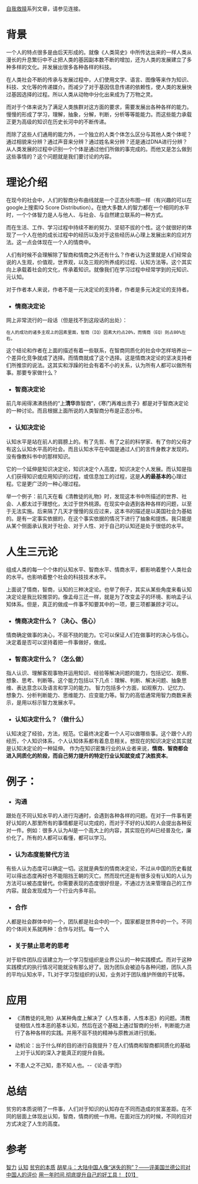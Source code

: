 [自我救赎](https://www.jianshu.com/p/4dc0ce4f233c)系列文章，请参见连接。
# 背景

一个人的特点很多是由后天形成的。就像《人类简史》中所传达出来的一样人类从漫长的升息繁衍中不止把人类的基因副本数不断的增加，还为人类的发展建立了多种多样的文化。并发展出很多各种各样的科技。

在人类社会不断的传承与发展过程中，人们使用文字、语言、图像等来作为知识、科技、文化等的传递媒介。而减少了对于基因信息传递的依赖性，使人类的发展快过基因选择的过程。所以人类从动物中分化出来成为了万物之灵。

而对于个体来说为了满足人类族群对这方面的要求，需要发展出各种各样的能力。慢慢的形成了学习，理解，抽象，分解，判断，分析等等能能力。而这些能力承载正更为高级的知识在历史长河中的不断传递。

而除了这些人们通用的能力外，一个独立的人类个体怎么区分与其他人类个体呢？通过相貌来分辨？通过声音来分辨？通过姓名来分辨？还是通过DNA进行分辨？从人类发展的过程中识别一个个体是通过他们所做的事完成的。而他又是怎么做到这些事情的？这个问题就是我们要讨论的内容。

# 理论介绍

在现今的社会中，人们的智商分布曲线就是一个正态分布图一样（有兴趣的可以在google上搜索IQ Score Distribution）。在绝大多数人的智力都在一个相同的水平时，一个个体智力是人与他人、与社会、与自然建立联系的一种方式。

而在生活、工作、学习过程中持续不断的努力、坚韧不拔的个性。这个就很好的体现了一个人在他的成长过程中的经历以及对于这些经历从心理上发展出来的应对方法。这一点会体现在一个人的情商中。

人们有时候不会理解除了智商和情商之外还有什么？作者认为这里就是人们经常会说的人生观，价值观，世界观，以及三观的所养成的过程、认知方法等。这个其实向上承载着社会的文化，传承着知识。就像我们在学习过程中经常学到的元知识、元认知。

对于作者本人来说，作者不是一元决定论的支持者，作者是多元决定论的支持者。

- ### 情商决定论

网上非常流行的一段话（但是找不到这段话的出处）：
```
在人的成功的诸多主观上的因素里面，智商（IQ）因素大约占20%，而情商（EQ）则占80%左右。
```
这个结论和作者在上面的描述有着一些联系，在智商同质化的社会中怎样培养出一个差异化竞争就成了选择。而情商就成了这个选择。这是情商决定论的坚决支持者们所推崇的说法。这其实和浮躁的社会有着不小的关系，认为所有人都可以做所有事。那要专家做什么？

- ### 智商决定论
前几年闹得沸沸扬扬的“上**清华**靠智商”，《寒门再难出贵子》都是对于智商决定论的一种讨论。而且根据上面所说的人类智商分布是正态分布。

- ### 认知决定论
认知水平是站在前人的肩膀上的。有了先哲、有了之前的科学家、有了你的父母才有这么认知水平高的社会。而且认知水平在中国是通过人们的言传身教才发现的。没有像教科书中的那样知识。

它的一个延伸是知识决定论，知识决定个人高度，知识决定个人发展。而认知是指人们获得知识或应用知识的过程，或信息加工的过程，这是**人的最基本的**心理过程。它是更广泛的一种心理过程。

举一个例子：前几天在看《清教徒的礼物》时，发现这本书中所描述的世界、社会、人都太过于理想化，太过于世外桃源。在现实中会遇到各种各样的问题，以至于无法实施。后来隔了几天才慢慢的反应过来，这本书的描述是以美国社会为基础的。是有一定事实依据的，在这个事实依据的情况下进行了抽象和提炼。我只能是从某个侧面承认我对于社会、对于人性、对于自己的认知还是处于很低的水平。

# 人生三元论

组成人类的每一个个体的认知水平、智商水平、情商水平，都影响着整个人类社会的水平。也影响着整个社会的科技技术水平。

上面说了情商，智商，认知的三种决定论。也举了例子，其实从某些角度来看认知决定论是我比较推崇的。像孟母三迁一样，就是为了改变孟子的环境、影响孟子认知体系。但是，真正的做成一件事不知要其中的一项，要三项都兼顾才可以。

- ### 情商决定什么？（决心、信心）
情商确定做事的决心，不屈不挠的能力。它可以保证人们在做事时的决心与信心。决定着是否可以坚持着把一件事做好，做成。

- ### 智商决定什么？（怎么做）
指人认识、理解客观事物并运用知识、经验等解决问题的能力，包括记忆、观察、想象、思考、判断等。这个能力包括以下几点：理解、判断、解决问题、抽象思维、表达意念以及语言和学习的能力。
智力包括多个方面，如观察力、记忆力、想象力、分析判断能力、思维能力、应变能力等。智力的高低通常用智力商数来表示，是用以标示智力发展水平。

- ### 认知决定什么？（做什么）
认知决定了经验，方法，规范。它最终决定着一个人可以做哪些事。这个跟个人的经历，个人知识体系，个人认知体系都有着息息相关。想现在的知识决定论其实就是认知决定论的一种延伸。
作为在知识密集行业的从业者来说，**情商、智商都会进入同质化的阶段，而自己努力提升的特定行业认知就变成了决胜资本**。

# 例子：

- ### 沟通
跟处在不同认知水平的人进行沟通时，会遇到各种各样的问题。在对于一件事有更好认知的人那里所有的事情都是可以完成的，而对于不好的认知的人会提出各种反对一件。例如：很多人认为AI是一个高大上的内容，其实现在的AI已经普及化，廉价化了。所有的人都可以看懂，都可以学习。

- ### 认为态度能替代方法
有些人认为态度可以确定一切。这就是典型的情商决定论，不过从中国的历史看就可以得出态度再好也不能阻挡王朝的灭亡。然而现代还是有很多没有认知的人认为方法可以被态度替代。你需要表现的态度很好但是，不通过方法来管理自己的工作内容。就会发现成为一个行业内多年前。

- ### 合作
人都是社会群体中的一个，团队都是社会中的一个，国家都是世界中的一个。不同的个体间关系就两种：合作与对抗。每一个人

- ### 关于禁止思考的思考
对于软件团队应该建立为一个学习型组织是业界公认的一种实践模式。而对于这种实践模式的执行情况可能就没有那么好了。因为团队会被迫与各种问题，团队人员的平均认知水平，TL对于学习型组织的认知，业务对于团队维护所做的干扰等。

# 应用

- 《清教徒的礼物》从某种角度上解决了《人性本善，人性本恶》的问题。清教徒相信人性本恶的基本认知，然后在这个基础上通过智商的分析，判断能力进行了各种各样的实践。并用不屈不挠的精神与原教派进行抗衡。

- 动机论：出于什么样的目的进行自我提升？在人们情商和智商都同质化的基础上对于认知的深入才能真正的提升自我。

- 不患人之不己知，患不知人也。--《论语·学而》

# 总结

贫穷的本质说明了一件事，人们对于知识的认知存在不同而造成的贫富差距。在不同的层面上体现出认知，智商，情商的统一作用。在面对压力的时候，不同的应对方式决定了人生的高度。

# 参考
[智力](https://baike.baidu.com/item/%E6%99%BA%E5%8A%9B/129379)
[认知](https://baike.baidu.com/item/%E8%AE%A4%E7%9F%A5/12815064?fr=aladdin)
[贫穷的本质](https://book.douban.com/subject/26184889/)
[胡星斗：大陆中国人像“迷失的狗”？——评美国兰德公司对中国人的评价]()
[用一年时间,彻底提升自己的好工具！【01】](https://www.jianshu.com/p/066236b855dc)
